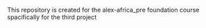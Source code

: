 This repository is created for the alex-africa_pre foundation course spacifically for the third project
